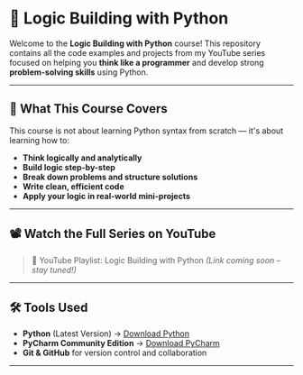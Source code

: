 # 🧠 Logic Building with Python

Welcome to the **Logic Building with Python** course!
This repository contains all the code examples and projects from my YouTube series focused on helping you **think like a programmer** and develop strong **problem-solving skills** using Python.

---

## 📌 What This Course Covers

This course is not about learning Python syntax from scratch — it's about learning how to:

- **Think logically and analytically**
- **Build logic step-by-step**
- **Break down problems and structure solutions**
- **Write clean, efficient code**
- **Apply your logic in real-world mini-projects**

---

## 📽️ Watch the Full Series on YouTube

> 🎥 YouTube Playlist: Logic Building with Python
> *(Link coming soon – stay tuned!)*

---

## 🛠️ Tools Used

- **Python** (Latest Version) → [Download Python](https://www.python.org/downloads/)
- **PyCharm Community Edition** → [Download PyCharm](https://www.jetbrains.com/pycharm/download/)
- **Git & GitHub** for version control and collaboration

---